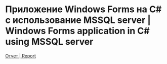 # Приложение Windows Forms на C# c использование MSSQL server |  Windows Forms application in C# using MSSQL server

[Отчет | Report](Coursework.pdf)
